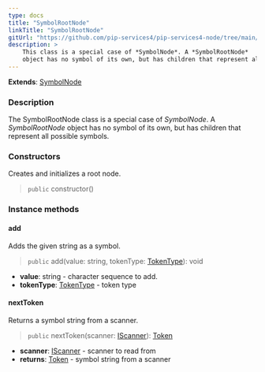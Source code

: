 ```yaml
---
type: docs
title: "SymbolRootNode"
linkTitle: "SymbolRootNode"
gitUrl: "https://github.com/pip-services4/pip-services4-node/tree/main/pip-services4-expressions-node"
description: > 
    This class is a special case of *SymbolNode*. A *SymbolRootNode*
    object has no symbol of its own, but has children that represent all possible symbols.
---
```


**Extends**: [SymbolNode](../symbol_node)

### Description
The SymbolRootNode class is a special case of *SymbolNode*. A *SymbolRootNode* object has no symbol of its own, but has children that represent all possible symbols.

### Constructors
Creates and initializes a root node.

> `public` constructor()


### Instance methods


#### add
Adds the given string as a symbol.

> `public` add(value: string, tokenType: [TokenType](../../token_type)): void

- **value**: string - character sequence to add.
- **tokenType**: [TokenType](../../token_type) - token type

#### nextToken
Returns a symbol string from a scanner.

> `public` nextToken(scanner: [IScanner](../../../io/iscanner)): [Token](../../token)

- **scanner**: [IScanner](../../../io/iscanner) - scanner to read from
- **returns**: [Token](../../token) - symbol string from a scanner
